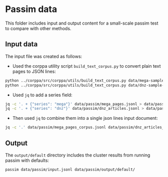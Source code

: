 # Passim data

This folder includes input and output content for a small-scale passim test to compare with other methods.

## Input data

The input file was created as follows:

- Used the corppa utility script `build_text_corpus.py`  to convert plain text pages to JSON lines:
```sh
python ../corppa/src/corppa/utils/build_text_corpus.py data/mega-sample-pages/ data/passim/mega_pages.jsonl
python ../corppa/src/corppa/utils/build_text_corpus.py data/dnz-sample-articles/ data/passim/dnz_articles.jsonl
```

- Used `jq` to add a series field:
```sh
jq -c '. + {"series": "mega"}' data/passim/mega_pages.jsonl > data/passim/mega_pages_corpus.jsonl
jq -c '. + {"series": "dnz"}' data/passim/dnz_articles.jsonl > data/passim/dnz_articles_corpus.jsonl
```

- Then used `jq` to combine them into a single json lines input document:
```sh
jq -c '.' data/passim/mega_pages_corpus.jsonl data/passim/dnz_articles_corpus.jsonl > data/passim/input.jsonl
```

## Output

The `output/default` directory includes the cluster results from running passim with defaults:


```sh
passim data/passim/input.jsonl data/passim/output/default/
```


